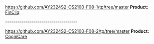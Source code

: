 https://github.com/AY2324S2-CS2103-F08-1/tp/tree/master
**Product:** [FinCliq](https://ay2324s2-cs2103-f08-1.github.io/tp/)
<!--repo-->------------------------------------
https://github.com/AY2324S2-CS2103-F08-2/tp/tree/master
**Product:** [CogniCare](https://ay2324s2-cs2103-f08-2.github.io/tp/)
